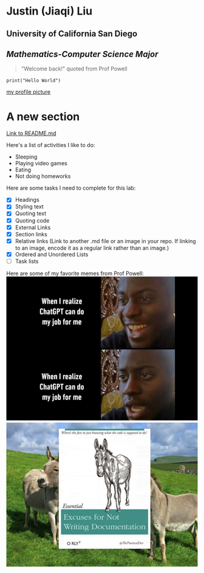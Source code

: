 # Justin (Jiaqi) Liu
## **University of California San Diego**
## _Mathematics-Computer Science Major_
> "Welcome back!" quoted from Prof Powell

```
print("Hello World")
```

[my profile picture](pictures\profile_pic.png)

# A new section

[Link to README.md](README.md)

Here's a list of activities I like to do:
* Sleeping
* Playing video games
* Eating
* Not doing homeworks

Here are some tasks I need to complete for this lab:
- [x] Headings
- [x] Styling text
- [x] Quoting text
- [x] Quoting code
- [x] External Links
- [x] Section links
- [x] Relative links (Link to another .md file or an image in your repo. If linking to an image, encode it as a regular link rather than an image.)
- [x] Ordered and Unordered Lists
- [ ] Task lists

Here are some of my favorite memes from Prof Powell:
![meme1](pictures\meme1.png)
![meme2](pictures\meme2.png)
